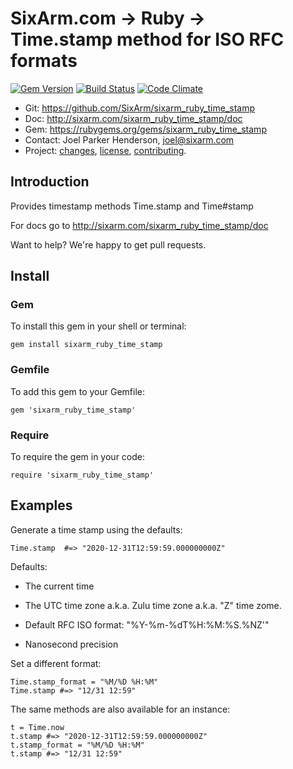 # SixArm.com → Ruby → <br> Time.stamp method for ISO RFC formats

<!--header-open-->

[![Gem Version](https://badge.fury.io/rb/sixarm_ruby_time_stamp.svg)](http://badge.fury.io/rb/sixarm_ruby_time_stamp)
[![Build Status](https://travis-ci.org/SixArm/sixarm_ruby_time_stamp.png)](https://travis-ci.org/SixArm/sixarm_ruby_time_stamp)
[![Code Climate](https://api.codeclimate.com/v1/badges/f6a1b785a22692ac6a92/maintainability)](https://codeclimate.com/github/SixArm/sixarm_ruby_time_stamp/maintainability)

* Git: <https://github.com/SixArm/sixarm_ruby_time_stamp>
* Doc: <http://sixarm.com/sixarm_ruby_time_stamp/doc>
* Gem: <https://rubygems.org/gems/sixarm_ruby_time_stamp>
* Contact: Joel Parker Henderson, <joel@sixarm.com>
* Project: [changes](CHANGES.md), [license](LICENSE.md), [contributing](CONTRIBUTING.md).

<!--header-shut-->

## Introduction

Provides timestamp methods Time.stamp and Time#stamp

For docs go to <http://sixarm.com/sixarm_ruby_time_stamp/doc>

Want to help? We're happy to get pull requests.


<!--install-open-->

## Install

### Gem

To install this gem in your shell or terminal:

    gem install sixarm_ruby_time_stamp

### Gemfile

To add this gem to your Gemfile:

    gem 'sixarm_ruby_time_stamp'

### Require

To require the gem in your code:

    require 'sixarm_ruby_time_stamp'

<!--install-shut-->


## Examples

Generate a time stamp using the defaults:

    Time.stamp  #=> "2020-12-31T12:59:59.000000000Z"

Defaults:

  * The current time

  * The UTC time zone a.k.a. Zulu time zone a.k.a. "Z" time zome.

  * Default RFC ISO format: "%Y-%m-%dT%H:%M:%S.%NZ'"

  * Nanosecond precision

Set a different format:

    Time.stamp_format = "%M/%D %H:%M"
    Time.stamp #=> "12/31 12:59"

The same methods are also available for an instance:

    t = Time.now
    t.stamp #=> "2020-12-31T12:59:59.000000000Z"
    t.stamp_format = "%M/%D %H:%M"
    t.stamp #=> "12/31 12:59"
